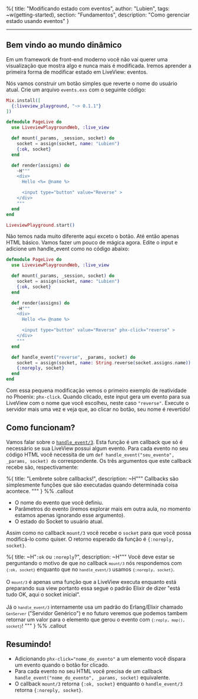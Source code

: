 %{
title: "Modificando estado com eventos",
author: "Lubien",
tags: ~w(getting-started),
section: "Fundamentos",
description: "Como gerenciar estado usando eventos"
}

---

## Bem vindo ao mundo dinâmico

Em um framework de front-end moderno você não vai querer uma visualização que mostra algo e nunca mais é modificada. Iremos aprender a primeira forma de modificar estado em LiveView: eventos.

Nós vamos construir um botão simples que reverte o nome do usuário atual. Crie um arquivo `events.exs` com o seguinte código:

```elixir
Mix.install([
  {:liveview_playground, "~> 0.1.1"}
])

defmodule PageLive do
  use LiveviewPlaygroundWeb, :live_view

  def mount(_params, _session, socket) do
    socket = assign(socket, name: "Lubien")
    {:ok, socket}
  end

  def render(assigns) do
    ~H"""
    <div>
      Hello <%= @name %>

      <input type="button" value="Reverse" >
    </div>
    """
  end
end

LiveviewPlayground.start()
```

Não temos nada muito diferente aqui exceto o botão. Até então apenas HTML básico. Vamos fazer um pouco de mágica agora. Edite o input e adicione um handle_event como no código abaixo:

```elixir
defmodule PageLive do
  use LiveviewPlaygroundWeb, :live_view

  def mount(_params, _session, socket) do
    socket = assign(socket, name: "Lubien")
    {:ok, socket}
  end

  def render(assigns) do
    ~H"""
    <div>
      Hello <%= @name %>

      <input type="button" value="Reverse" phx-click="reverse" >
    </div>
    """
  end

  def handle_event("reverse", _params, socket) do
    socket = assign(socket, name: String.reverse(socket.assigns.name))
    {:noreply, socket}
  end
end
```

Com essa pequena modificação vemos o primeiro exemplo de reatividade no Phoenix: `phx-click`. Quando clicado, este input gera um evento para sua LiveView com o nome que você escolheu, neste caso `"reverse"`. Execute o servidor mais uma vez e veja que, ao clicar no botão, seu nome é revertido!

## Como funcionam?

Vamos falar sobre o [`handle_event/3`](https://hexdocs.pm/phoenix_live_view/Phoenix.LiveView.html#c:handle_event/3). Esta função é um callback que só é necessário se sua LiveView possui algum evento. Para cada evento no seu código HTML você necessita de um `def handle_event("seu_evento", _params, socket) do` correspondente. Os três argumentos que este callback recebe são, respectivamente:

%{
title: "Lembrete sobre callbacks!",
description: ~H"""
Callbacks são simplesmente funções que são executadas quando determinada coisa acontece.
"""
} %% .callout

- O nome do evento que você definiu.
- Parâmetros do evento (iremos explorar mais em outra aula, no momento estamos apenas ignorando esse argumento).
- O estado do Socket to usuário atual.

Assim como no callback `mount/3` você recebe o `socket` para que você possa modificá-lo como quiser. O retorno esperado da função é `{:noreply, socket}`.

%{
title: ~H"<code>:ok</code> ou <code>:noreply</code>?",
description: ~H"""
Você deve estar se perguntando o motivo de que no callback <code>`mount/3`</code> nós respondemos com <code>`{:ok, socket}`</code> enquanto que no <code>`handle_event/3`</code> usamos <code>`{:noreply, socket}`</code>. <br><br>O <code>`mount/3`</code> é apenas uma função que a LiveView executa enquanto está preparando sua view portanto essa segue o padrão Elixir de dizer "está tudo OK, aqui o socket inicial". <br><br>Já o <code>`handle_event/3`</code> internamente usa um padrão do Erlang/Elixir chamado <code>`GenServer`</code> ("Servidor Genérico") e no futuro veremos que podemos tambem retornar um valor para o elemento que gerou o evento com <code>`{:reply, map(), socket}`</code>!
"""
} %% .callout

## Resumindo!

- Adicionando `phx-click="nome_do_evento"` a um elemento você dispara um evento quando o botão for clicado.
- Para cada evento no seu HTML você precisa de um callback `handle_event("nome_do_evento", _params, socket)` equivalente.
- O callback `mount/3` retorna `{:ok, socket}` enquanto o `handle_event/3` retorna `{:noreply, socket}`.
